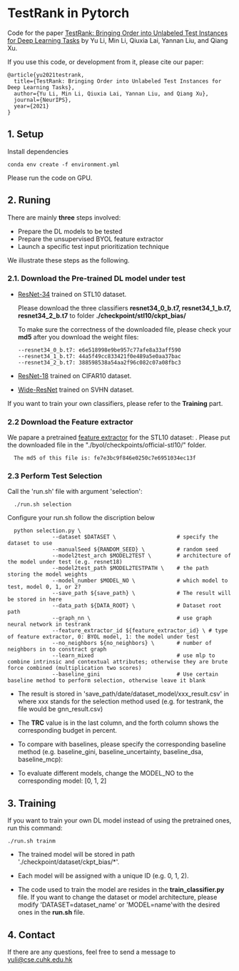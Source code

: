 # TestRank in Pytorch

Code for the paper [TestRank: Bringing Order into Unlabeled Test Instances for Deep Learning Tasks](https://arxiv.org/abs/2105.10113) by Yu Li, Min Li, Qiuxia Lai, Yannan Liu, and Qiang Xu. 

If you use this code, or development from it, please cite our paper:
```
@article{yu2021testrank,
  title={TestRank: Bringing Order into Unlabeled Test Instances for Deep Learning Tasks},
  author={Yu Li, Min Li, Qiuxia Lai, Yannan Liu, and Qiang Xu},
  journal={NeurIPS},
  year={2021}
}
```


## 1. Setup

Install dependencies
```setup
conda env create -f environment.yml
```

Please run the code on GPU.


## 2. Runing
<!-- In general, we have the following main files:

      --train_classifier.py # used to train DL classifiers
      --selection.py  # the selection strategy
      --byol/* # code to train the unsupervised feature extractor -->

There are mainly **three** steps involved:
   - Prepare the DL models to be tested
   - Prepare the unsupervised BYOL feature extractor 
   - Launch a specific test input prioritization technique

We illustrate these steps as the following.
 
### 2.1. Download the Pre-trained DL model under test
 
- [ResNet-34](https://drive.google.com/drive/folders/1sLXG9wlLHjUVF_FRNW0nX9h4M7EXGjBS?usp=sharing) trained on STL10 dataset.

  Please download the three classifiers **resnet34_0_b.t7, resnet34_1_b.t7, resnet34_2_b.t7** to folder  **./checkpoint/stl10/ckpt_bias/**

  To make sure the correctness of the downloaded file, please check your **md5** after you download the weight files:

      --resnet34_0_b.t7: e6e518998e9be957c77afe8a33aff590
      --resnet34_1_b.t7: 44a5f49cc833421f0e489a5e0aa37bac
      --resnet34_2_b.t7: 388598538a54aa2f96c082c07a08fbc3

- [ResNet-18](https://drive.google.com/drive/folders/1sLXG9wlLHjUVF_FRNW0nX9h4M7EXGjBS?usp=sharing) trained on CIFAR10 dataset. 


- [Wide-ResNet](https://drive.google.com/drive/folders/1sLXG9wlLHjUVF_FRNW0nX9h4M7EXGjBS?usp=sharing) trained on SVHN dataset.


If you want to train your own classifiers, please refer to the **Training** part.

### 2.2 Download the Feature extractor

We papare a pretrained [feature extractor](https://drive.google.com/file/d/1KSqCBgaxow93gogIlS5BuwFxcOHIvF2c/view?usp=sharing) for the STL10 dataset: . Please put the downloaded file in the "./byol/checkpoints/official-stl10/" folder.

      The md5 of this file is: fe7e3bc9f846e0250c7e6951034ec13f

### 2.3 Perform Test Selection
   Call the 'run.sh' file with argument 'selection':

      ./run.sh selection

   Configure your run.sh follow the discription below
      
      python selection.py \
                  --dataset $DATASET \                   # specify the dataset to use
                  --manualSeed ${RANDOM_SEED} \          # random seed
                  --model2test_arch $MODEL2TEST \        # architecture of the model under test (e.g. resnet18)
                  --model2test_path $MODEL2TESTPATH \    # the path storing the model weights 
                  --model_number $MODEL_NO \             # which model to test, model 0, 1, or 2?
                  --save_path ${save_path} \             # The result will be stored in here
                  --data_path ${DATA_ROOT} \             # Dataset root path
                  --graph_nn \                           # use graph neural network in testrank
                  --feature_extractor_id ${feature_extractor_id} \ # type of feature extractor, 0: BYOL model, 1: the model under test
                  --no_neighbors ${no_neighbors} \       # number of neighbors in to constract graph
                  --learn_mixed                          # use mlp to combine intrinsic and contextual attributes; otherwise they are brute force combined (multiplication two scores)
                  --baseline_gini                        # Use certain baseline method to perform selection, otherwise leave it blank

   - The result is stored in 'save_path/date/dataset_model/xxx_result.csv' in where xxx stands for the selection method used (e.g. for testrank, the file would be gnn_result.csv)

   
   - The **TRC** value is in the last column, and the forth column shows the corresponding budget in percent.

   - To compare with baselines, please specify the corresponding baseline method (e.g. baseline_gini, baseline_uncertainty, baseline_dsa, baseline_mcp):

   - To evaluate different models, change the MODEL_NO to the corresponding model: [0, 1, 2]

## 3. Training

If you want to train your own DL model instead of using the pretrained ones, run this command:

```train
./run.sh trainm
```

- The trained model will be stored in path './checkpoint/dataset/ckpt_bias/*'. 

 - Each model will be assigned with a unique ID (e.g. 0, 1, 2). 
   

- The code used to train the model are resides in the **train_classifier.py** file. 
If you want to change the dataset or model architecture, please modify 'DATASET=dataset_name' or 'MODEL=name'with the desired ones in the **run.sh** file.



## 4. Contact
If there are any questions, feel free to send a message to yuli@cse.cuhk.edu.hk


